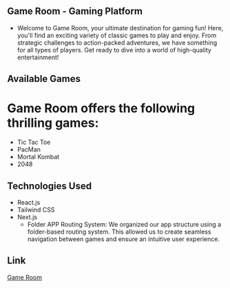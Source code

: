 ## Game Room - Gaming Platform
 
 - Welcome to Game Room, your ultimate destination for gaming fun! Here, you'll find an exciting variety of classic games to play and enjoy. From strategic challenges to action-packed adventures, we have something for all types of players. Get ready to dive into a world of high-quality entertainment!

## Available Games

# Game Room offers the following thrilling games:

 - Tic Tac Toe
 - PacMan
 - Mortal Kombat
 - 2048

## Technologies Used

 - React.js
 - Tailwind CSS
 - Next.js
   - Folder APP Routing System: We organized our app structure using a folder-based routing system. This allowed us to create seamless navigation between games and ensure an intuitive user experience.

## Link

[Game Room](https://game-room-three.vercel.app)
